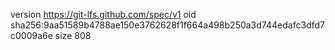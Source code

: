 version https://git-lfs.github.com/spec/v1
oid sha256:9aa51589b4788ae150e3762628f1f664a498b250a3d744edafc3dfd7c0009a6e
size 808
